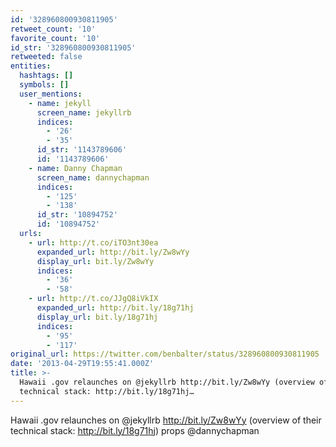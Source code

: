 ```yaml
---
id: '328960800930811905'
retweet_count: '10'
favorite_count: '10'
id_str: '328960800930811905'
retweeted: false
entities:
  hashtags: []
  symbols: []
  user_mentions:
    - name: jekyll
      screen_name: jekyllrb
      indices:
        - '26'
        - '35'
      id_str: '1143789606'
      id: '1143789606'
    - name: Danny Chapman
      screen_name: dannychapman
      indices:
        - '125'
        - '138'
      id_str: '10894752'
      id: '10894752'
  urls:
    - url: http://t.co/iTO3nt30ea
      expanded_url: http://bit.ly/Zw8wYy
      display_url: bit.ly/Zw8wYy
      indices:
        - '36'
        - '58'
    - url: http://t.co/JJgQ8iVkIX
      expanded_url: http://bit.ly/18g71hj
      display_url: bit.ly/18g71hj
      indices:
        - '95'
        - '117'
original_url: https://twitter.com/benbalter/status/328960800930811905
date: '2013-04-29T19:55:41.000Z'
title: >-
  Hawaii .gov relaunches on @jekyllrb http://bit.ly/Zw8wYy (overview of their
  technical stack: http://bit.ly/18g71hj…
---
```


Hawaii .gov relaunches on @jekyllrb http://bit.ly/Zw8wYy (overview of their technical stack: http://bit.ly/18g71hj) props @dannychapman